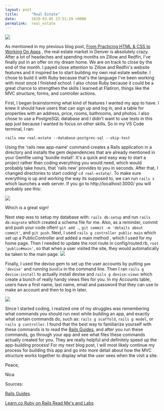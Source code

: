 ```yaml
---
layout: post
title:      "Real Estate"
date:       2020-03-05 23:51:29 +0000
permalink:  real_estate
---
```



![](https://bostonpads.com/wp-content/uploads/2019/12/Looking-to-Become-a-Real-Estate-Agent-in-Boston-Heres-Everything-You-Need-to-Know-1.jpg)


As mentioned in my previous blog post, [From Practicing HTML & CSS to Working On Apps](https://nicaa0695.github.io/from_practicing_html_and_css_to_working_on_apps)
, the real estate market in Denver is absolutely crazy. After a lot of headaches and spending months on Zillow and Redfin, I've finally put in an offer on my dream home. We are on track to close by the end of the month. I payed close attention to Zillow and Redfin's website features and it inspired be to start building my own real estate website. I chose to build it with Ruby because that's the language I've been working with most since I finished school. I also chose Ruby because it could be a great chance to strengthen the skills I learned at Flatiron, things like the MVC structure, forms, and controller actions.

First, I began brainstorming what kind of features I wanted my app to have. I knew it should have users that can sign up and log in, and a table for properties with an address, price, rooms, bathrooms, and photos. I also chose to use a PostgreSQL database and I didn't want to use tests in this app just because I wanted to focus on other skills. So in my VS Code terminal, I ran:

`rails new real-estate --database-postgres-sql --skip-test`

Using the 'rails new app-name' command creates a Rails application in a directory and installs the gem dependencies that are already mentioned in your Gemfile using 'bundle install'. It's a quick and easy way to start a project rather than coding everything you would need, which would probably take hours, that 'rails new' provides to you in seconds. After that, I changed directories to start coding! `cd real-estate/`. To make sure everything is up and working the way its supposed to, we can run `rails s` which launches a web server. If you go to http://localhost:3000/ you will probably see this: 

![](https://sahilthakur7blog.files.wordpress.com/2017/11/rails-splash-page.jpg?w=648)

Which is a great sign!

Next step was to setup my database with: `rails db:setup` and run `rails db:migrate` which created a schema file for me. Also, as a reminder, commit and push your code often! `git add .`, `git commit -m 'details about commit'`, and `git push`.
Next, I used `rails g controller public main` which set up a PublicController and added a main method , which I used for my home page. Then I needed to update the root route in config/routed.rb, `root 'public#main'`, so that when a user visited the site, they would automatically be taken to the main page. 
![](https://www.callicoder.com/assets/images/post/large/getting-started-with-node-js-simple-hello-world-web-server.jpg)

Finally, I used the devise gem to set up the user accounts by putting `gem 'devise'` and running `bundle` in the command line. Then I ran `rails g devise:install` to actually install devise and `rails g devise:views` which create a bunch of really handy views files for you. In my Accounts table, users have a first name, last name, email and password that they can use to make an account and then to log in later. 

![](https://www.tutorialrepublic.com/snippets/designs/simple-sign-up-form-with-blue-background.png)

Since I started coding, I realized one of my struggles was remembering what commands you should run next while building an app, and exactly what certain commands do, such as: `rails g scaffold`, `rails g model`, or `rails g controller`. I found that the best way to familiarize yourself with these commands is to read the [Rails Guides](https://guides.rubyonrails.org/command_line.html), and after you run these commands, go through your app and see what files these commands actually created for you. They are really helpful and definitely speed up the app-building process!  For my next blog post, I will most likely continue my process for building this app and go into more detail about how the MVC structure works together to display what the user sees when the visit a site. 

Peace,

Nica

Sources: 

[Rails Guides](https://guides.rubyonrails.org/command_line.html)

[Learn.co Ruby on Rails Read Me's and Labs](https://learn.co/tracks/online-software-engineering-structured/rails/introduction-to-rails/intro-to-rails)


